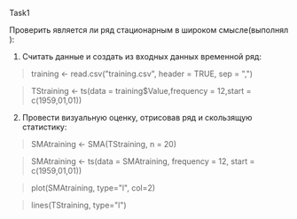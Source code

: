 Task1

Проверить является ли ряд стационарным в широком смысле(выполнял ):

1) Считать данные и создать из входных данных временной ряд:
> training <- read.csv("training.csv", header = TRUE, sep = ",")

> TStraining <- ts(data = training$Value,frequency = 12,start = c(1959,01,01))

2) Провести визуальную оценку, отрисовав ряд и скользящую статистику:
> SMAtraining <- SMA(TStraining, n = 20)

> SMAtraining <- ts(data = SMAtraining, frequency = 12, start = c(1959,01,01))

> plot(SMAtraining, type="l", col=2)

> lines(TStraining, type="l")


